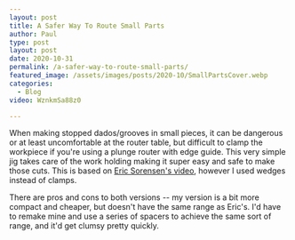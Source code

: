 ```yaml
---
layout: post
title: A Safer Way To Route Small Parts
author: Paul
type: post
layout: post
date: 2020-10-31
permalink: /a-safer-way-to-route-small-parts/
featured_image: /assets/images/posts/2020-10/SmallPartsCover.webp
categories:
  - Blog
video: WznkmSa88z0

---
```



When making stopped dados/grooves in small pieces, it can be dangerous or at least uncomfortable at the router table, but difficult to clamp the workpiece if you're using a plunge router with edge guide. This very simple jig takes care of the work holding making it super easy and safe to make those cuts. This is based on [Eric Sorensen's video](https://www.youtube.com/watch?v=YEU3Jw7bHrw), however I used wedges instead of clamps.
               
There are pros and cons to both versions -- my version is a bit more compact and cheaper, but doesn't have the same range as Eric's. I'd have to remake mine and use a series of spacers to achieve the same sort of range, and it'd get clumsy pretty quickly.
